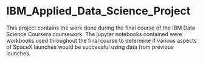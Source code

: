 # IBM_Applied_Data_Science_Project

This project contains the work done during the final course of the IBM Data Science Coursera coursework. The jupyter notebooks contained were workbooks used throughout the final course to determine if various aspects of SpaceX launches would be successful using data from previous launches.

